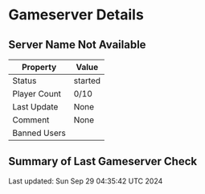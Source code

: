# Gameserver Details

## Server Name Not Available

| Property        | Value                   |
|-----------------|-------------------------|
| Status | started |
| Player Count | 0/10 |
| Last Update | None |
| Comment | None |
| Banned Users |  |


## Summary of Last Gameserver Check


Last updated: Sun Sep 29 04:35:42 UTC 2024
